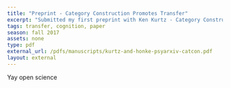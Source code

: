 ```yaml
---
title: "Preprint - Category Construction Promotes Transfer"
excerpt: "Submitted my first preprint with Ken Kurtz - Category Construction Promotes Transfer"
tags: transfer, cognition, paper
season: fall 2017
assets: none
type: pdf
external_url: /pdfs/manuscripts/kurtz-and-honke-psyarxiv-catcon.pdf
layout: external
---
```


Yay open science
